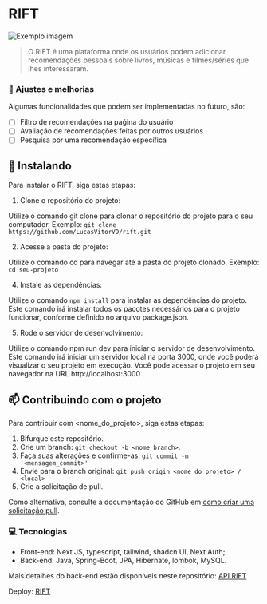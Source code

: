 # RIFT

<img src="https://github.com/LucasVitorVD/rift/assets/86110408/e3d4a233-43cb-449e-a4f6-a0f0cd46fe73" alt="Exemplo imagem">

> O RIFT é uma plataforma onde os usuários podem adicionar recomendações pessoais sobre livros, músicas e filmes/séries que lhes interessaram.

### 🔧 Ajustes e melhorias

Algumas funcionalidades que podem ser implementadas no futuro, são:

- [ ] Filtro de recomendações na paǵina do usuário
- [ ] Avaliação de recomendações feitas por outros usuários
- [ ] Pesquisa por uma recomendação específica

## 🚀 Instalando

Para instalar o RIFT, siga estas etapas:

1. Clone o repositório do projeto:

Utilize o comando git clone para clonar o repositório do projeto para o seu computador.
Exemplo: 
``` git clone https://github.com/LucasVitorVD/rift.git ```

2. Acesse a pasta do projeto:

Utilize o comando cd para navegar até a pasta do projeto clonado.
Exemplo: ``` cd seu-projeto ```

4. Instale as dependências:

Utilize o comando ``` npm install ``` para instalar as dependências do projeto.
Este comando irá instalar todos os pacotes necessários para o projeto funcionar, conforme definido no arquivo package.json.

5. Rode o servidor de desenvolvimento:

Utilize o comando npm run dev para iniciar o servidor de desenvolvimento.
Este comando irá iniciar um servidor local na porta 3000, onde você poderá visualizar o seu projeto em execução.
Você pode acessar o projeto em seu navegador na URL http://localhost:3000

## 📫 Contribuindo com o projeto

Para contribuir com <nome_do_projeto>, siga estas etapas:

1. Bifurque este repositório.
2. Crie um branch: `git checkout -b <nome_branch>`.
3. Faça suas alterações e confirme-as: `git commit -m '<mensagem_commit>'`
4. Envie para o branch original: `git push origin <nome_do_projeto> / <local>`
5. Crie a solicitação de pull.

Como alternativa, consulte a documentação do GitHub em [como criar uma solicitação pull](https://help.github.com/en/github/collaborating-with-issues-and-pull-requests/creating-a-pull-request).

### 💻 Tecnologias

- Front-end: Next JS, typescript, tailwind, shadcn UI, Next Auth;
- Back-end: Java, Spring-Boot, JPA, Hibernate, lombok, MySQL.

Mais detalhes do back-end estão disponíveis neste repositório: [API RIFT](https://github.com/LucasVitorVD/api-rift)

Deploy: [RIFT](https://rift-weld.vercel.app/)
